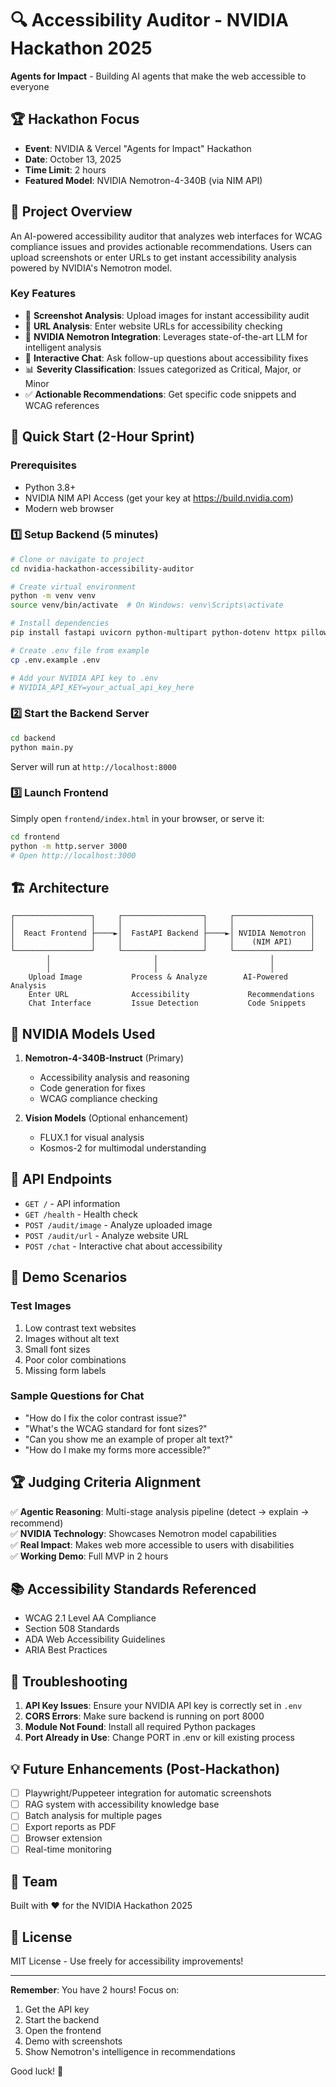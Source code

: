 # 🔍 Accessibility Auditor - NVIDIA Hackathon 2025

**Agents for Impact** - Building AI agents that make the web accessible to everyone

## 🏆 Hackathon Focus
- **Event**: NVIDIA & Vercel "Agents for Impact" Hackathon
- **Date**: October 13, 2025
- **Time Limit**: 2 hours
- **Featured Model**: NVIDIA Nemotron-4-340B (via NIM API)

## 🎯 Project Overview

An AI-powered accessibility auditor that analyzes web interfaces for WCAG compliance issues and provides actionable recommendations. Users can upload screenshots or enter URLs to get instant accessibility analysis powered by NVIDIA's Nemotron model.

### Key Features
- 📸 **Screenshot Analysis**: Upload images for instant accessibility audit
- 🔗 **URL Analysis**: Enter website URLs for accessibility checking
- 🤖 **NVIDIA Nemotron Integration**: Leverages state-of-the-art LLM for intelligent analysis
- 💬 **Interactive Chat**: Ask follow-up questions about accessibility fixes
- 📊 **Severity Classification**: Issues categorized as Critical, Major, or Minor
- ✅ **Actionable Recommendations**: Get specific code snippets and WCAG references

## 🚀 Quick Start (2-Hour Sprint)

### Prerequisites
- Python 3.8+
- NVIDIA NIM API Access (get your key at https://build.nvidia.com)
- Modern web browser

### 1️⃣ Setup Backend (5 minutes)

```bash
# Clone or navigate to project
cd nvidia-hackathon-accessibility-auditor

# Create virtual environment
python -m venv venv
source venv/bin/activate  # On Windows: venv\Scripts\activate

# Install dependencies
pip install fastapi uvicorn python-multipart python-dotenv httpx pillow pydantic

# Create .env file from example
cp .env.example .env

# Add your NVIDIA API key to .env
# NVIDIA_API_KEY=your_actual_api_key_here
```

### 2️⃣ Start the Backend Server

```bash
cd backend
python main.py
```

Server will run at `http://localhost:8000`

### 3️⃣ Launch Frontend

Simply open `frontend/index.html` in your browser, or serve it:

```bash
cd frontend
python -m http.server 3000
# Open http://localhost:3000
```

## 🏗️ Architecture

```
┌─────────────────┐     ┌──────────────────┐     ┌─────────────────┐
│                 │     │                  │     │                 │
│  React Frontend ├────►│  FastAPI Backend ├────►│ NVIDIA Nemotron │
│                 │     │                  │     │    (NIM API)    │
└─────────────────┘     └──────────────────┘     └─────────────────┘
        │                       │                         │
        │                       │                         │
    Upload Image           Process & Analyze        AI-Powered Analysis
    Enter URL              Accessibility             Recommendations
    Chat Interface         Issue Detection           Code Snippets
```

## 🔑 NVIDIA Models Used

1. **Nemotron-4-340B-Instruct** (Primary)
   - Accessibility analysis and reasoning
   - Code generation for fixes
   - WCAG compliance checking

2. **Vision Models** (Optional enhancement)
   - FLUX.1 for visual analysis
   - Kosmos-2 for multimodal understanding

## 📝 API Endpoints

- `GET /` - API information
- `GET /health` - Health check
- `POST /audit/image` - Analyze uploaded image
- `POST /audit/url` - Analyze website URL
- `POST /chat` - Interactive chat about accessibility

## 🎨 Demo Scenarios

### Test Images
1. Low contrast text websites
2. Images without alt text
3. Small font sizes
4. Poor color combinations
5. Missing form labels

### Sample Questions for Chat
- "How do I fix the color contrast issue?"
- "What's the WCAG standard for font sizes?"
- "Can you show me an example of proper alt text?"
- "How do I make my forms more accessible?"

## 🏆 Judging Criteria Alignment

✅ **Agentic Reasoning**: Multi-stage analysis pipeline (detect → explain → recommend)  
✅ **NVIDIA Technology**: Showcases Nemotron model capabilities  
✅ **Real Impact**: Makes web more accessible to users with disabilities  
✅ **Working Demo**: Full MVP in 2 hours  

## 📚 Accessibility Standards Referenced

- WCAG 2.1 Level AA Compliance
- Section 508 Standards
- ADA Web Accessibility Guidelines
- ARIA Best Practices

## 🚨 Troubleshooting

1. **API Key Issues**: Ensure your NVIDIA API key is correctly set in `.env`
2. **CORS Errors**: Make sure backend is running on port 8000
3. **Module Not Found**: Install all required Python packages
4. **Port Already in Use**: Change PORT in .env or kill existing process

## 💡 Future Enhancements (Post-Hackathon)

- [ ] Playwright/Puppeteer integration for automatic screenshots
- [ ] RAG system with accessibility knowledge base
- [ ] Batch analysis for multiple pages
- [ ] Export reports as PDF
- [ ] Browser extension
- [ ] Real-time monitoring

## 👥 Team

Built with ❤️ for the NVIDIA Hackathon 2025

## 📄 License

MIT License - Use freely for accessibility improvements!

---

**Remember**: You have 2 hours! Focus on:
1. Get the API key
2. Start the backend
3. Open the frontend
4. Demo with screenshots
5. Show Nemotron's intelligence in recommendations

Good luck! 🚀